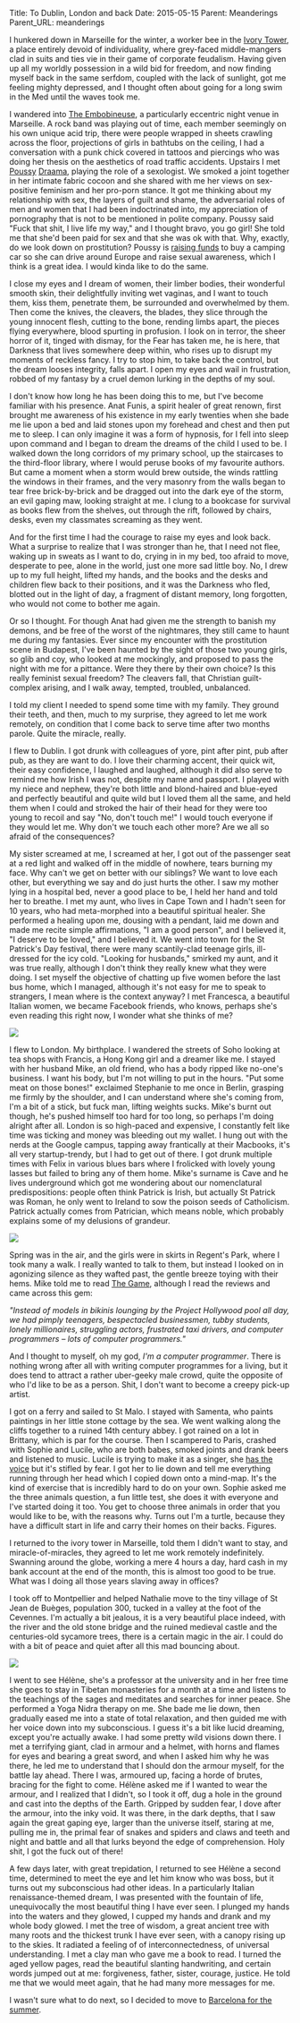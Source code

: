 Title: To Dublin, London and back
Date: 2015-05-15
Parent: Meanderings
Parent_URL: meanderings

I hunkered down in Marseille for the winter, a worker bee in the [Ivory Tower](https://en.wikipedia.org/wiki/CMA_CGM_Tower), a place entirely devoid of individuality, where grey-faced middle-mangers clad in suits and ties vie in their game of corporate feudalism.  Having given up all my worldly possession in a wild bid for freedom, and now finding myself back in the same serfdom, coupled with the lack of sunlight, got me feeling mighty depressed, and I thought often about going for a long swim in the Med until the waves took me.

I wandered into [The Embobineuse](http://www.lembobineuse.biz), a particularly eccentric night venue in Marseille.  A rock band was playing out of time, each member seemingly on his own unique acid trip, there were people wrapped in sheets crawling across the floor, projections of girls in bathtubs on the ceiling, I had a conversation with a punk chick covered in tattoos and piercings who was doing her thesis on the aesthetics of road traffic accidents.  Upstairs I met [Poussy](http://sosadraama.tumblr.com) [Draama](http://of-course-i-want.net), playing the role of a sexologist.  We smoked a joint together in her intimate fabric cocoon and she shared with me her views on sex-positive feminism and her pro-porn stance.  It got me thinking about my relationship with sex, the layers of guilt and shame, the adversarial roles of men and women that I had been indoctrinated into, my appreciation of pornography that is not to be mentioned in polite company.  Poussy said "Fuck that shit, I live life my way," and I thought bravo, you go girl!  She told me that she'd been paid for sex and that she was ok with that.  Why, exactly, do we look down on prostitution?  Poussy is [raising funds](https://www.indiegogo.com/projects/le-cabinet-mobile-du-docteure-duchesne#/story) to buy a camping car so she can drive around Europe and raise sexual awareness, which I think is a great idea.  I would kinda like to do the same.

I close my eyes and I dream of women, their limber bodies, their wonderful smooth skin, their delightfully inviting wet vaginas, and I want to touch them, kiss them, penetrate them, be surrounded and overwhelmed by them.  Then come the knives, the cleavers, the blades, they slice through the young innocent flesh, cutting to the bone, rending limbs apart, the pieces flying everywhere, blood spurting in profusion.  I look on in terror, the sheer horror of it, tinged with dismay, for the Fear has taken me, he is here, that Darkness that lives somewhere deep within, who rises up to disrupt my moments of reckless fancy.  I try to stop him, to take back the control, but the dream looses integrity, falls apart.  I open my eyes and wail in frustration, robbed of my fantasy by a cruel demon lurking in the depths of my soul.

I don't know how long he has been doing this to me, but I've become familiar with his presence.  Anat Funis, a spirit healer of great renown, first brought me awareness of his existence in my early twenties when she bade me lie upon a bed and laid stones upon my forehead and chest and then put me to sleep.  I can only imagine it was a form of hypnosis, for I fell into sleep upon command and I began to dream the dreams of the child I used to be.  I walked down the long corridors of my primary school, up the staircases to the third-floor library, where I would peruse books of my favourite authors.  But came a moment when a storm would brew outside, the winds rattling the windows in their frames, and the very masonry from the walls began to tear free brick-by-brick and be dragged out into the dark eye of the storm, an evil gaping maw, looking straight at me.  I clung to a bookcase for survival as books flew from the shelves, out through the rift, followed by chairs, desks, even my classmates screaming as they went.

And for the first time I had the courage to raise my eyes and look back.  What a surprise to realize that I was stronger than he, that I need not flee, waking up in sweats as I want to do, crying in in my bed, too afraid to move, desperate to pee, alone in the world, just one more sad little boy.  No, I drew up to my full height, lifted my hands, and the books and the desks and children flew back to their positions, and it was the Darkness who fled, blotted out in the light of day, a fragment of distant memory, long forgotten, who would not come to bother me again.

Or so I thought.  For though Anat had given me the strength to banish my demons, and be free of the worst of the nightmares, they still came to haunt me during my fantasies.  Ever since my encounter with the prostitution scene in Budapest, I've been haunted by the sight of those two young girls, so glib and coy, who looked at me mockingly, and proposed to pass the night with me for a pittance.  Were they there by their own choice?  Is this really feminist sexual freedom?  The cleavers fall, that Christian guilt-complex arising, and I walk away, tempted, troubled, unbalanced.

I told my client I needed to spend some time with my family.  They ground their teeth, and then, much to my surprise, they agreed to let me work remotely, on condition that I come back to serve time after two months parole.  Quite the miracle, really.

I flew to Dublin.  I got drunk with colleagues of yore, pint after pint, pub after pub, as they are want to do.  I love their charming accent, their quick wit, their easy confidence, I laughed and laughed, although it did also serve to remind me how Irish I was not, despite my name and passport.  I played with my niece and nephew, they're both little and blond-haired and blue-eyed and perfectly beautiful and quite wild but I loved them all the same, and held them when I could and stroked the hair of their head for they were too young to recoil and say "No, don't touch me!"  I would touch everyone if they would let me.  Why don't we touch each other more?  Are we all so afraid of the consequences?

My sister screamed at me, I screamed at her, I got out of the passenger seat at a red light and walked off in the middle of nowhere, tears burning my face.  Why can't we get on better with our siblings?  We want to love each other, but everything we say and do just hurts the other.  I saw my mother lying in a hospital bed, never a good place to be, I held her hand and told her to breathe.  I met my aunt, who lives in Cape Town and I hadn't seen for 10 years, who had meta-morphed into a beautiful spiritual healer.  She performed a healing upon me, dousing with a pendant, laid me down and made me recite simple affirmations, "I am a good person", and I believed it, "I deserve to be loved," and I believed it.  We went into town for the St Patrick's Day festival, there were many scantily-clad teenage girls, ill-dressed for the icy cold.  "Looking for husbands," smirked my aunt, and it was true really, although I don't think they really knew what they were doing.  I set myself the objective of chatting up five women before the last bus home, which I managed, although it's not easy for me to speak to strangers, I mean where is the context anyway?  I met Francesca, a beautiful Italian women, we became Facebook friends, who knows, perhaps she's even reading this right now, I wonder what she thinks of me?

<a href="/images/travels/to-dublin-london-and-back/kilcock-canal-big.jpg">
<img src="/images/travels/to-dublin-london-and-back/kilcock-canal-small.jpg">
</a>

I flew to London.  My birthplace.  I wandered the streets of Soho looking at tea shops with Francis, a Hong Kong girl and a dreamer like me.  I stayed with her husband Mike, an old friend, who has a body ripped like no-one's business.  I want his body, but I'm not willing to put in the hours.  "Put some meat on those bones!" exclaimed Stephanie to me once in Berlin, grasping me firmly by the shoulder, and I can understand where she's coming from, I'm a bit of a stick, but fuck man, lifting weights sucks.  Mike's burnt out though, he's pushed himself too hard for too long, so perhaps I'm doing alright after all.  London is so high-paced and expensive, I constantly felt like time was ticking and money was bleeding out my wallet.  I hung out with the nerds at the Google campus, tapping away frantically at their Macbooks, it's all very startup-trendy, but I had to get out of there.  I got drunk multiple times with Felix in various blues bars where I frolicked with lovely young lasses but failed to bring any of them home.  Mike's surname is Cave and he lives underground which got me wondering about our nomenclatural predispositions: people often think Patrick is Irish, but actually St Patrick was Roman, he only went to Ireland to sow the poison seeds of Catholicism.  Patrick actually comes from Patrician, which means noble, which probably explains some of my delusions of grandeur.

<a href="/images/travels/to-dublin-london-and-back/london-canal-big.jpg">
<img src="/images/travels/to-dublin-london-and-back/london-canal-small.jpg">
</a>

Spring was in the air, and the girls were in skirts in Regent's Park, where I took many a walk.  I really wanted to talk to them, but instead I looked on in agonizing silence as they wafted past, the gentle breeze toying with their hems.  Mike told me to read [The Game](https://en.wikipedia.org/wiki/The_Game:_Penetrating_the_Secret_Society_of_Pickup_Artists), although I read the reviews and came across this gem:

*"Instead of models in bikinis lounging by the Project Hollywood pool all day, we had pimply teenagers, bespectacled businessmen, tubby students, lonely millionaires, struggling actors, frustrated taxi drivers, and computer programmers – lots of computer programmers."*

And I thought to myself, oh my god, *I'm a computer programmer*.  There is nothing wrong after all with writing computer programmes for a living, but it does tend to attract a rather uber-geeky male crowd, quite the opposite of who I'd like to be as a person.  Shit, I don't want to become a creepy pick-up artist.

I got on a ferry and sailed to St Malo.  I stayed with Samenta, who paints paintings in her little stone cottage by the sea.  We went walking along the cliffs together to a ruined 14th century abbey.  I got rained on a lot in Brittany, which is par for the course.  Then I scampered to Paris, crashed with Sophie and Lucile, who are both babes, smoked joints and drank beers and listened to music.  Lucile is trying to make it as a singer, she [has the voice](https://www.youtube.com/watch?v=-6bK3r4vBlw&feature=youtu.be) but it's stifled by fear.  I got her to lie down and tell me everything running through her head which I copied down onto a mind-map.  It's the kind of exercise that is incredibly hard to do on your own.  Sophie asked me the three animals question, a fun little test, she does it with everyone and I've started doing it too.  You get to choose three animals in order that you would like to be, with the reasons why.  Turns out I'm a turtle, because they have a difficult start in life and carry their homes on their backs.  Figures.

I returned to the ivory tower in Marseille, told them I didn't want to stay, and miracle-of-miracles, they agreed to let me work remotely indefinitely.  Swanning around the globe, working a mere 4 hours a day, hard cash in my bank account at the end of the month, this is almost too good to be true.  What was I doing all those years slaving away in offices?

I took off to Montpellier and helped Nathalie move to the tiny village of St Jean de Buèges, population 300, tucked in a valley at the foot of the Cevennes.  I'm actually a bit jealous, it is a very beautiful place indeed, with the river and the old stone bridge and the ruined medieval castle and the centuries-old sycamore trees, there is a certain magic in the air.  I could do with a bit of peace and quiet after all this mad bouncing about.

<a href="/images/travels/to-dublin-london-and-back/st-jean-de-bueges-big.jpg">
<img src="/images/travels/to-dublin-london-and-back/st-jean-de-bueges-small.jpg">
</a>

I went to see Hélène, she's a professor at the university and in her free time she goes to stay in Tibetan monasteries for a month at a time and listens to the teachings of the sages and meditates and searches for inner peace.  She performed a Yoga Nidra therapy on me.  She bade me lie down, then gradually eased me into a state of total relaxation, and then guided me with her voice down into my subconscious.  I guess it's a bit like lucid dreaming, except you're actually awake.  I had some pretty wild visions down there.  I met a terrifying giant, clad in armour and a helmet, with horns and flames for eyes and bearing a great sword, and when I asked him why he was there, he led me to understand that I should don the armour myself, for the battle lay ahead.  There I was, armoured up, facing a horde of brutes, bracing for the fight to come.  Hélène asked me if I wanted to wear the armour, and I realized that I didn't, so I took it off, dug a hole in the ground and cast into the depths of the Earth.  Gripped by sudden fear, I dove after the armour, into the inky void.  It was there, in the dark depths, that I saw again the great gaping eye, larger than the universe itself, staring at me, pulling me in, the primal fear of snakes and spiders and claws and teeth and night and battle and all that lurks beyond the edge of comprehension.  Holy shit, I got the fuck out of there!

A few days later, with great trepidation, I returned to see Hélène a second time, determined to meet the eye and let him know who was boss, but it turns out my subconscious had other ideas.  In a particularly Italian renaissance-themed dream, I was presented with the fountain of life, unequivocally the most beautiful thing I have ever seen.  I plunged my hands into the waters and they glowed, I cupped my hands and drank and my whole body glowed.  I met the tree of wisdom, a great ancient tree with many roots and the thickest trunk I have ever seen, with a canopy rising up to the skies.  It radiated a feeling of of interconnectedness, of universal understanding.  I met a clay man who gave me a book to read.  I turned the aged yellow pages, read the beautiful slanting handwriting, and certain words jumped out at me: forgiveness, father, sister, courage, justice.  He told me that we would meet again, that he had many more messages for me.

I wasn't sure what to do next, so I decided to move to [Barcelona for the summer](/the-margins-of-barcelona/).











